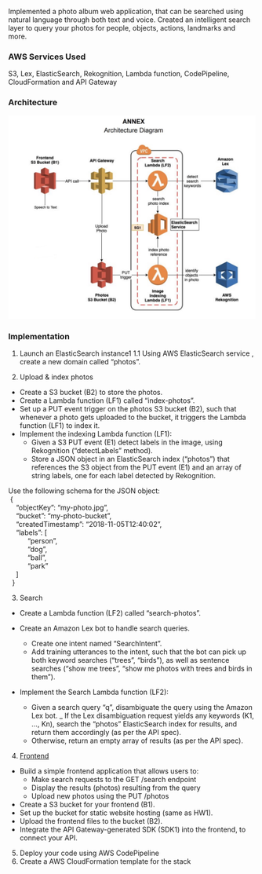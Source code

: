 Implemented a photo album web application, that can be searched using natural language through both text and voice. Created an intelligent search layer to query your photos for people, objects, actions, landmarks and more.

### AWS Services Used
S3, Lex, ElasticSearch, Rekognition, Lambda function, CodePipeline,  CloudFormation and API Gateway

### Architecture
![image1](/Images/architecture.jpg)

### Implementation

1. Launch an ElasticSearch instance1
  1.1 Using AWS ElasticSearch service , create a new domain called “photos”.

2. Upload & index photos
  * Create a S3 bucket (B2) to store the photos.
  * Create a Lambda function (LF1) called “index-photos”.
  * Set up a PUT event trigger on the photos S3 bucket (B2), such that whenever a photo gets uploaded to the bucket, it triggers the Lambda function (LF1) to index it.
  * Implement the indexing Lambda function (LF1):
    - Given a S3 PUT event (E1) detect labels in the image, using Rekognition (“detectLabels” method). 
    - Store a JSON object in an ElasticSearch index (“photos”) that references the S3 object from the PUT event (E1) and an array of string labels, one for each label detected by Rekognition.

Use the following schema for the JSON object: <br>
  &nbsp;{ <br>
   &nbsp; &nbsp; “objectKey”: “my-photo.jpg”, <br>
   &nbsp; &nbsp; “bucket”: “my-photo-bucket”, <br>
   &nbsp; &nbsp; “createdTimestamp”: “2018-11-05T12:40:02”,<br>
   &nbsp; &nbsp; “labels”: [<br>
   &nbsp; &nbsp; &nbsp; &nbsp; &nbsp; “person”, <br>
   &nbsp; &nbsp; &nbsp; &nbsp; &nbsp; “dog”, <br>
   &nbsp; &nbsp; &nbsp; &nbsp; &nbsp; “ball”, <br>
   &nbsp; &nbsp; &nbsp; &nbsp; &nbsp; “park” <br>
   &nbsp; &nbsp;         ] <br>
  &nbsp; } <br>

3. Search
  * Create a Lambda function (LF2) called “search-photos”.
  * Create an Amazon Lex bot to handle search queries.
    - Create one intent named “SearchIntent”.
    - Add training utterances to the intent, such that the bot can pick up both keyword searches (“trees”, “birds”), as well as sentence searches (“show me trees”, “show me photos with trees and birds in them”).

  * Implement the Search Lambda function (LF2):
    - Given a search query “q”, disambiguate the query using the Amazon Lex bot.
    _ If the Lex disambiguation request yields any keywords (K1, …, Kn),
search the “photos” ElasticSearch index for results, and return them accordingly (as per the API spec).
    - Otherwise, return an empty array of results (as per the API spec).
    
 4. [Frontend](https://github.com/Garima2505/VoiceSearchPhotoAlbum-Frontend)
  * Build a simple frontend application that allows users to:
      - Make search requests to the GET /search endpoint
      - Display the results (photos) resulting from the query
      - Upload new photos using the PUT /photos <br>
  * Create a S3 bucket for your frontend (B1).
  * Set up the bucket for static website hosting (same as HW1).
  * Upload the frontend files to the bucket (B2).
  * Integrate the API Gateway-generated SDK (SDK1) into the frontend, to connect your API.

5. Deploy your code using AWS CodePipeline
6. Create a AWS CloudFormation template for the stack


